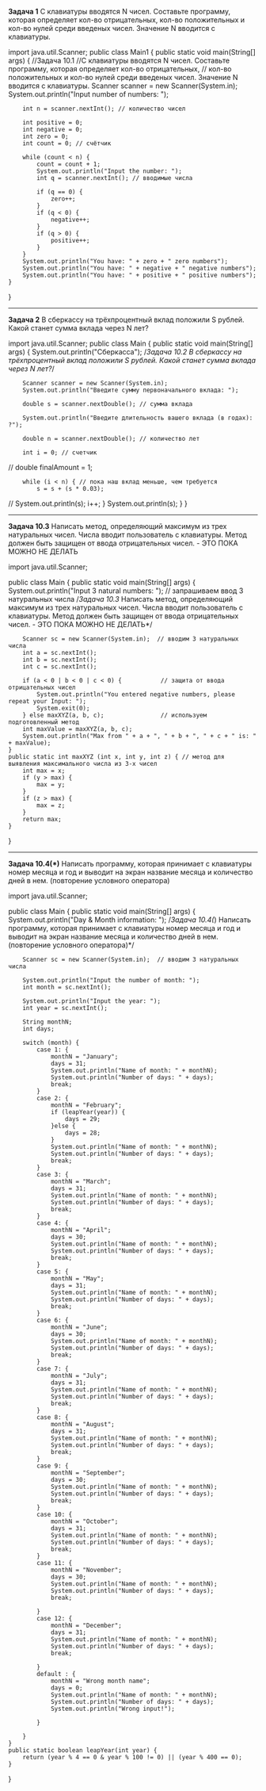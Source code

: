 **Задача 1**
С клавиатуры вводятся N чисел. Составьте программу, которая определяет кол-во отрицательных, 
кол-во положительных и кол-во нулей среди введеных чисел. Значение N вводится с клавиатуры.

import java.util.Scanner;
public class Main1 {
public static void main(String[] args) {
//Задача 10.1
//С клавиатуры вводятся N чисел. Составьте программу, которая определяет кол-во отрицательных,
// кол-во положительных и кол-во нулей среди введеных чисел. Значение N вводится с клавиатуры.
Scanner scanner = new Scanner(System.in);
System.out.println("Input number of numbers: ");

        int n = scanner.nextInt(); // количество чисел

        int positive = 0;
        int negative = 0;
        int zero = 0;
        int count = 0; // счётчик

        while (count < n) {
            count = count + 1;
            System.out.println("Input the number: ");
            int q = scanner.nextInt(); // вводимые числа

            if (q == 0) {
                zero++;
            }
            if (q < 0) {
                negative++;
            }
            if (q > 0) {
                positive++;
            }
        }
        System.out.println("You have: " + zero + " zero numbers");
        System.out.println("You have: " + negative + " negative numbers");
        System.out.println("You have: " + positive + " positive numbers");
    }
}

_________________________________________________________________________

**Задача 2**
В сберкассу на трёхпроцентный вклад положили S рублей. 
Какой станет сумма вклада через N лет?

import java.util.Scanner;
public class Main {
public static void main(String[] args) {
System.out.println("Сберкасса");
/*Задача 10.2
В сберкассу на трёхпроцентный вклад положили S рублей. Какой станет сумма вклада через N лет?*/

        Scanner scanner = new Scanner(System.in);
        System.out.println("Введите сумму первоначального вклада: ");

        double s = scanner.nextDouble(); // сумма вклада

        System.out.println("Введите длительность вашего вклада (в годах): ?");

        double n = scanner.nextDouble(); // количество лет

        int i = 0; // счетчик
//       double finalAmount = 1;

        while (i < n) { // пока наш вклад меньше, чем требуется
            s = s + (s * 0.03);
//            System.out.println(s);
            i++;
}
            System.out.println(s);
}
}

_________________________________________________________________________________

**Задача 10.3**
Написать метод, определяющий максимум из трех натуральных чисел. 
Числа вводит пользователь с клавиатуры. 
Метод должен быть защищен от ввода отрицательных чисел. - ЭТО ПОКА МОЖНО НЕ ДЕЛАТЬ

import java.util.Scanner;

public class Main {
public static void main(String[] args) {
System.out.println("Input 3 natural numbers: "); // запрашиваем ввод 3 натуральных числа
/*Задача 10.3*
Написать метод, определяющий максимум из трех натуральных чисел.
Числа вводит пользователь с клавиатуры.
Метод должен быть защищен от ввода отрицательных чисел. - ЭТО ПОКА МОЖНО НЕ ДЕЛАТЬ*/

        Scanner sc = new Scanner(System.in);  // вводим 3 натуральных числа
        int a = sc.nextInt();
        int b = sc.nextInt();
        int c = sc.nextInt();

        if (a < 0 | b < 0 | c < 0) {           // защита от ввода отрицательных чисел
            System.out.println("You entered negative numbers, please repeat your Input: ");
            System.exit(0);
        } else maxXYZ(a, b, c);                // используем подготовленный метод
        int maxValue = maxXYZ(a, b, c);
        System.out.println("Max from " + a + ", " + b + ", " + c + " is: " + maxValue);
    }
    public static int maxXYZ (int x, int y, int z) { // метод для выявления максимального числа из 3-х чисел
        int max = x;
        if (y > max) {
            max = y;
        }
        if (z > max) {
            max = z;
        }
        return max;
    }
}

________________________________________________________________________________
**Задача 10.4(*)**
Написать программу, которая принимает с клавиатуры номер месяца и год
и выводит на экран название месяца и количество дней в нем. (повторение условного оператора)

import java.util.Scanner;

public class Main {
public static void main(String[] args) {
System.out.println("Day & Month information: ");
/*Задача 10.4(*)
Написать программу, которая принимает с клавиатуры номер месяца и год
и выводит на экран название месяца и количество дней в нем. (повторение условного оператора)*/

        Scanner sc = new Scanner(System.in);  // вводим 3 натуральных числа

        System.out.println("Input the number of month: ");
        int month = sc.nextInt();

        System.out.println("Input the year: ");
        int year = sc.nextInt();

        String monthN;
        int days;

        switch (month) {
            case 1: {
                monthN = "January";
                days = 31;
                System.out.println("Name of month: " + monthN);
                System.out.println("Number of days: " + days);
                break;
            }
            case 2: {
                monthN = "February";
                if (leapYear(year)) {
                    days = 29;
                }else {
                    days = 28;
                }
                System.out.println("Name of month: " + monthN);
                System.out.println("Number of days: " + days);
                break;
            }
            case 3: {
                monthN = "March";
                days = 31;
                System.out.println("Name of month: " + monthN);
                System.out.println("Number of days: " + days);
                break;
            }
            case 4: {
                monthN = "April";
                days = 30;
                System.out.println("Name of month: " + monthN);
                System.out.println("Number of days: " + days);
                break;
            }
            case 5: {
                monthN = "May";
                days = 31;
                System.out.println("Name of month: " + monthN);
                System.out.println("Number of days: " + days);
                break;
            }
            case 6: {
                monthN = "June";
                days = 30;
                System.out.println("Name of month: " + monthN);
                System.out.println("Number of days: " + days);
                break;
            }
            case 7: {
                monthN = "July";
                days = 31;
                System.out.println("Name of month: " + monthN);
                System.out.println("Number of days: " + days);
                break;
            }
            case 8: {
                monthN = "August";
                days = 31;
                System.out.println("Name of month: " + monthN);
                System.out.println("Number of days: " + days);
                break;
            }
            case 9: {
                monthN = "September";
                days = 30;
                System.out.println("Name of month: " + monthN);
                System.out.println("Number of days: " + days);
                break;
            }
            case 10: {
                monthN = "October";
                days = 31;
                System.out.println("Name of month: " + monthN);
                System.out.println("Number of days: " + days);
                break;
            }
            case 11: {
                monthN = "November";
                days = 30;
                System.out.println("Name of month: " + monthN);
                System.out.println("Number of days: " + days);
                break;

            }
            case 12: {
                monthN = "December";
                days = 31;
                System.out.println("Name of month: " + monthN);
                System.out.println("Number of days: " + days);
                break;

            }
            default : {
                monthN = "Wrong month name";
                days = 0;
                System.out.println("Name of month: " + monthN);
                System.out.println("Number of days: " + days);
                System.out.println("Wrong input!");

            }

        }
    }
    public static boolean leapYear(int year) {
        return (year % 4 == 0 & year % 100 != 0) || (year % 400 == 0);
    }
}